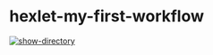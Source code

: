 # hexlet-my-first-workflow
[![show-directory](https://github.com/Sarsela/hexlet-my-first-workflow/actions/workflows/show-directory.yml/badge.svg)](https://github.com/Sarsela/hexlet-my-first-workflow/actions/workflows/show-directory.yml)
